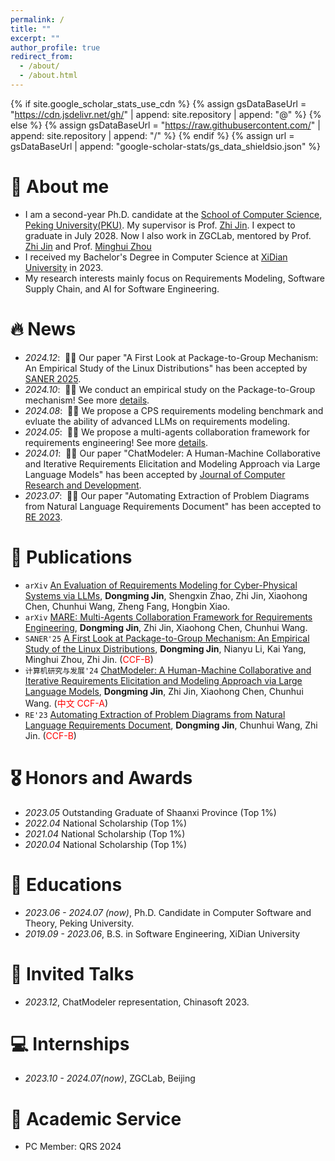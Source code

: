 ```yaml
---
permalink: /
title: ""
excerpt: ""
author_profile: true
redirect_from: 
  - /about/
  - /about.html
---
```


{% if site.google_scholar_stats_use_cdn %}
{% assign gsDataBaseUrl = "https://cdn.jsdelivr.net/gh/" | append: site.repository | append: "@" %}
{% else %}
{% assign gsDataBaseUrl = "https://raw.githubusercontent.com/" | append: site.repository | append: "/" %}
{% endif %}
{% assign url = gsDataBaseUrl | append: "google-scholar-stats/gs_data_shieldsio.json" %}

<span class='anchor' id='about-me'></span>

# 👋 About me
- I am a second-year Ph.D. candidate at the [School of Computer Science](https://cs.pku.edu.cn/), [Peking University(PKU)](https://www.pku.edu.cn/). My supervisor is Prof. [Zhi Jin](https://scholar.google.com.hk/citations?user=ZC7SObAAAAAJ&hl). I expect to graduate in July 2028. Now I also work in ZGCLab, mentored by Prof. [Zhi Jin](https://scholar.google.com.hk/citations?user=ZC7SObAAAAAJ&hl) and Prof. [Minghui Zhou](https://scholar.google.com/citations?user=ba3_FkYAAAAJ&hl=en) 
- I received my Bachelor's Degree in Computer Science at [XiDian University](https://www.xidian.edu.cn/) in 2023.
- My research interests mainly focus on Requirements Modeling, Software Supply Chain, and AI for Software Engineering.

# 🔥 News
- *2024.12*: &nbsp;🎉🎉 Our paper "A First Look at Package-to-Group Mechanism: An Empirical Study of the Linux Distributions" has been accepted by [SANER 2025](https://conf.researchr.org/home/saner-2025).
- *2024.10*: &nbsp;🎉🎉 We conduct an empirical study on the Package-to-Group mechanism! See more [details](https://arxiv.org/abs/2410.10131).
- *2024.08*: &nbsp;🎉🎉 We propose a CPS requirements modeling benchmark and evluate the ability of advanced LLMs on requirements modeling.
- *2024.05*: &nbsp;🎉🎉 We propose a multi-agents collaboration framework for requirements engineering! See more [details](https://arxiv.org/pdf/2405.03256).
- *2024.01*: &nbsp;🎉🎉 Our paper "ChatModeler: A Human-Machine Collaborative and Iterative Requirements Elicitation and Modeling Approach via Large Language Models" has been accepted by [Journal of Computer Research and Development](https://crad.ict.ac.cn/).
- *2023.07*: &nbsp;🎉🎉 Our paper "Automating Extraction of Problem Diagrams from Natural Language Requirements Document" has been accepted to [RE 2023](https://homepages.uc.edu/~niunn/EnviRE/EnviRE2023.html).

# 📝 Publications
- ``arXiv`` [An Evaluation of Requirements Modeling for Cyber-Physical Systems via LLMs](https://arxiv.org/abs/2408.02450), **Dongming Jin**, Shengxin Zhao, Zhi Jin, Xiaohong Chen, Chunhui Wang, Zheng Fang, Hongbin Xiao.
- ``arXiv`` [MARE: Multi-Agents Collaboration Framework for Requirements Engineering](https://arxiv.org/pdf/2405.03256), **Dongming Jin**, Zhi Jin, Xiaohong Chen, Chunhui Wang.
- ``SANER'25`` [A First Look at Package-to-Group Mechanism: An Empirical Study of the Linux Distributions](https://arxiv.org/abs/2410.10131), **Dongming Jin**, Nianyu Li, Kai Yang, Minghui Zhou, Zhi Jin. (<span style="color:red">CCF-B</span>)
- ``计算机研究与发展'24`` [ChatModeler: A Human-Machine Collaborative and Iterative Requirements Elicitation and Modeling Approach via Large Language Models](https://crad.ict.ac.cn/en/article/doi/10.7544/issn1000-1239.202330746), **Dongming Jin**, Zhi Jin, Xiaohong Chen, Chunhui Wang. (<span style="color:red">中文 CCF-A</span>)
- ``RE'23`` [Automating Extraction of Problem Diagrams from Natural Language Requirements Document](https://ieeexplore.ieee.org/document/10260965), **Dongming Jin**, Chunhui Wang, Zhi Jin. (<span style="color:red">CCF-B</span>)

# 🎖 Honors and Awards
- *2023.05* Outstanding Graduate of Shaanxi Province (Top 1%)
- *2022.04* National Scholarship (Top 1%)
- *2021.04* National Scholarship (Top 1%)
- *2020.04* National Scholarship (Top 1%)


# 📖 Educations
- *2023.06 - 2024.07 (now)*, Ph.D. Candidate in Computer Software and Theory, Peking University. 
- *2019.09 - 2023.06*, B.S. in Software Engineering, XiDian University

# 💬 Invited Talks
- *2023.12*, ChatModeler representation, Chinasoft 2023.

# 💻 Internships
- *2023.10 - 2024.07(now)*, ZGCLab, Beijing

# 🌟 Academic Service
* PC Member: QRS 2024

